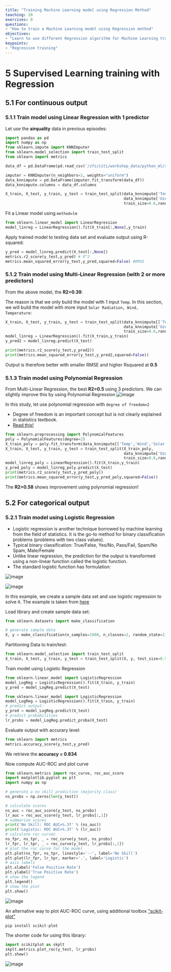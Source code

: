 ```yaml
---
title: "Training Machine Learning model using Regression Method"
teaching: 20
exercises: 0
questions:
- "How to train a Machine Learning model using Regression method"
objectives:
- "Learn to use different Regression algorithm for Machine Learning training"
keypoints:
- "Regression training"
---
```

# 5 Supervised Learning training with Regression
## 5.1 For continuous output
### 5.1.1 Train model using Linear Regression with 1 predictor
Let use the **airquality** data in previous episodes:

```python
import pandas as pd
import numpy as np
from sklearn.impute import KNNImputer
from sklearn.model_selection import train_test_split
from sklearn import metrics

data_df = pd.DataFrame(pd.read_csv('/zfs/citi/workshop_data/python_ml/r_airquality.csv'))

imputer = KNNImputer(n_neighbors=2, weights="uniform")
data_knnimpute = pd.DataFrame(imputer.fit_transform(data_df))
data_knnimpute.columns = data_df.columns

X_train, X_test, y_train, y_test = train_test_split(data_knnimpute['Temp'],
                                                    data_knnimpute['Ozone'],
                                                    train_size=0.6,random_state=123)
```

Fit a Linear model using `method=lm`

```python
from sklearn.linear_model import LinearRegression
model_linreg = LinearRegression().fit(X_train[:,None],y_train)
```

Apply trained model to testing data set and evaluate output using R-squared:

```python
y_pred = model_linreg.predict(X_test[:,None])
metrics.r2_score(y_test,y_pred) # R^2
metrics.mean_squared_error(y_test,y_pred,squared=False) #RMSE
```

### 5.1.2 Train model using Multi-Linear Regression (with 2 or more predictors)
From the above model, the **R2=0.39**:

The reason is that we only build the model with 1 input `Temp`.
In this section, we will build the model with more input `Solar Radiation, Wind, Temperature`:

```python
X_train, X_test, y_train, y_test = train_test_split(data_knnimpute[['Temp','Wind','Solar.R']],
                                                    data_knnimpute['Ozone'],
                                                    train_size=0.6,random_state=123)
model_linreg = LinearRegression().fit(X_train,y_train)
y_pred2 = model_linreg.predict(X_test)

print(metrics.r2_score(y_test,y_pred2))
print(metrics.mean_squared_error(y_test,y_pred2,squared=False))
```
Output is therefore better with smaller RMSE and higher Rsquared at **0.5**

### 5.1.3 Train model using Polynomial Regression
From Multi-Linear Regression, the best **R2=0.5** using 3 predictors.
We can slightly improve this by using Polynomial Regression
![image](https://user-images.githubusercontent.com/43855029/115059030-f7e13c00-9eb3-11eb-9887-52461d7a87aa.png)

In this study, let use polynomial regression with `degree of freedom=2`
- Degree of freedom is an important concept but is not clearly explained
in statistics textbook. 
- [Read this!](https://www.nohsteachers.info//pcaso/ap_statistics/PDFs/DegreesOfFreedom.pdf)

```python
from sklearn.preprocessing import PolynomialFeatures
poly = PolynomialFeatures(degree=2)
X_train_poly = poly.fit_transform(data_knnimpute[['Temp','Wind','Solar.R']])
X_train, X_test, y_train, y_test = train_test_split(X_train_poly,
                                                    data_knnimpute['Ozone'],
                                                    train_size=0.6,random_state=123)
model_linreg_poly = LinearRegression().fit(X_train,y_train)
y_pred_poly = model_linreg_poly.predict(X_test)
print(metrics.r2_score(y_test,y_pred_poly))
print(metrics.mean_squared_error(y_test,y_pred_poly,squared=False))
```
The **R2=0.58** shows improvement using polynomial regression!

## 5.2 For categorical output
### 5.2.1 Train model using Logistic Regression
- Logistic regression is another technique borrowed by machine learning from the field of statistics. It is the go-to method for binary classification problems (problems with two class values).
- Typical binary classification: True/False, Yes/No, Pass/Fail, Spam/No Spam, Male/Female
- Unlike linear regression, the prediction for the output is transformed using a non-linear function called the logistic function.
- The standard logistic function has formulation:

![image](https://user-images.githubusercontent.com/43855029/114233181-f7dcbb80-994a-11eb-9c89-58d7802d6b49.png)

![image](https://user-images.githubusercontent.com/43855029/114233189-fb704280-994a-11eb-9019-8355f5337b37.png)

In this example, we create a sample data set and use logistic regression to solve it. The example is taken from [here](https://machinelearningmastery.com/roc-curves-and-precision-recall-curves-for-classification-in-python/)

Load library and create sample data set:

```python
from sklearn.datasets import make_classification

# generate sample data
X, y = make_classification(n_samples=1000, n_classes=2, random_state=1)
```

Partitioning Data to train/test:
```python
from sklearn.model_selection import train_test_split
X_train, X_test, y_train, y_test = train_test_split(X, y, test_size=0.5, random_state=2)
```

Train model using Logistic Regression
```python
from sklearn.linear_model import LogisticRegression
model_LogReg = LogisticRegression().fit(X_train, y_train)
y_pred = model_LogReg.predict(X_test)

from sklearn.linear_model import LogisticRegression
model_LogReg = LogisticRegression().fit(X_train, y_train)
# predict output:
y_pred = model_LogReg.predict(X_test)
# predict probabilities
lr_probs = model_LogReg.predict_proba(X_test)
```

Evaluate output with accurary level:
```python
from sklearn import metrics
metrics.accuracy_score(y_test,y_pred)
```
We retrieve the **accuracy = 0.834**

Now compute AUC-ROC and plot curve

```python
from sklearn.metrics import roc_curve, roc_auc_score
import matplotlib.pyplot as plt
import numpy as np

# generate a no skill prediction (majority class)
ns_probs = np.zeros(len(y_test))

# calculate scores
ns_auc = roc_auc_score(y_test, ns_probs)
lr_auc = roc_auc_score(y_test, lr_probs[:,1])
# summarize scores
print('No Skill: ROC AUC=%.3f' % (ns_auc))
print('Logistic: ROC AUC=%.3f' % (lr_auc))
# calculate roc curves
ns_fpr, ns_tpr, _ = roc_curve(y_test, ns_probs)
lr_fpr, lr_tpr, _ = roc_curve(y_test, lr_probs[:,1])
# plot the roc curve for the model
plt.plot(ns_fpr, ns_tpr, linestyle='--', label='No Skill')
plt.plot(lr_fpr, lr_tpr, marker='.', label='Logistic')
# axis labels
plt.xlabel('False Positive Rate')
plt.ylabel('True Positive Rate')
# show the legend
plt.legend()
# show the plot
plt.show()
```

![image](https://user-images.githubusercontent.com/43855029/120822169-22e72400-c524-11eb-97fe-46f711a11072.png)

An alternative way to plot AUC-ROC curve, using additional toolbox ["scikit-plot"](https://scikit-plot.readthedocs.io/en/stable/)

```python
pip install scikit-plot
```

The shorter code for using this library:

```python
import scikitplot as skplt
skplt.metrics.plot_roc(y_test, lr_probs)
plt.show()
```

![image](https://user-images.githubusercontent.com/43855029/120822378-588c0d00-c524-11eb-9cdc-431bd927ad48.png)


